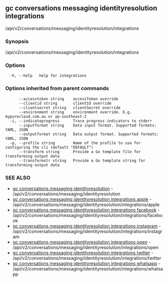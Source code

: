 ## gc conversations messaging identityresolution integrations

/api/v2/conversations/messaging/identityresolution/integrations

### Synopsis

/api/v2/conversations/messaging/identityresolution/integrations

### Options

```
  -h, --help   help for integrations
```

### Options inherited from parent commands

```
      --accesstoken string    accessToken override
      --clientid string       clientId override
      --clientsecret string   clientSecret override
      --environment string    environment override. E.g. mypurecloud.com.au or ap-southeast-2
  -i, --indicateprogress      Trace progress indicators to stderr
      --inputformat string    Data input format. Supported formats: YAML, JSON
      --outputformat string   Data output format. Supported formats: YAML, JSON
  -p, --profile string        Name of the profile to use for configuring the cli (default "DEFAULT")
      --transform string      Provide a Go template file for transforming output data
      --transformstr string   Provide a Go template string for transforming output data
```

### SEE ALSO

* [gc conversations messaging identityresolution](gc_conversations_messaging_identityresolution.html)	 - /api/v2/conversations/messaging/identityresolution
* [gc conversations messaging identityresolution integrations apple](gc_conversations_messaging_identityresolution_integrations_apple.html)	 - /api/v2/conversations/messaging/identityresolution/integrations/apple
* [gc conversations messaging identityresolution integrations facebook](gc_conversations_messaging_identityresolution_integrations_facebook.html)	 - /api/v2/conversations/messaging/identityresolution/integrations/facebook
* [gc conversations messaging identityresolution integrations instagram](gc_conversations_messaging_identityresolution_integrations_instagram.html)	 - /api/v2/conversations/messaging/identityresolution/integrations/instagram
* [gc conversations messaging identityresolution integrations open](gc_conversations_messaging_identityresolution_integrations_open.html)	 - /api/v2/conversations/messaging/identityresolution/integrations/open
* [gc conversations messaging identityresolution integrations twitter](gc_conversations_messaging_identityresolution_integrations_twitter.html)	 - /api/v2/conversations/messaging/identityresolution/integrations/twitter
* [gc conversations messaging identityresolution integrations whatsapp](gc_conversations_messaging_identityresolution_integrations_whatsapp.html)	 - /api/v2/conversations/messaging/identityresolution/integrations/whatsapp


